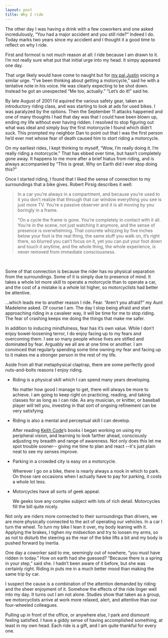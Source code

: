 ```yaml
---
layout: post
title: Why I ride
---
```


The other day I was having a drink with a few coworkers and one asked incredulously, &#8220;You had a major accident and you still ride?&#8221;  Indeed I do.   Today marks two years since my accident and I thought it a good time to reflect on why I ride.

First and formost is not much reason at all: I ride because I am drawn to it.  I&#8217;m not really sure what put that initial urge into my head.  It simpy appeared one day.

That urge likely would have come to naught but for [my pal Justin](http://twitter.com/#!/chewbaccajones) voicing a similar urge.  &#8220;I&#8217;ve been thinking about getting a motorcycle,&#8221; said he with a tentative note in his voice.  He was clearly expecting to be shot down. Instead he got an unexpected &#8220;Me too, actually.&#8221;  &#8220;Let&#8217;s do it!&#8221; said he.

By late August of 2001 I&#8217;d aquired the various safety gear, taken an introductory riding class, and was starting to look at ads for used bikes.  I was paralyzed by the options.  Then the September 11 attacks happened and one of many thoughts I had that day was that I could have been blown up, ending my life without ever having ridden.  I resolved to stop figuring out what was ideal and simply buy the first motorcycle I found which didn&#8217;t suck.  This prompted my neighbor Dan to point out that I was the first person he&#8217;d ever met whose fear of death caused him to <em>start</em> riding a motorcycle.

On my earliest rides, I kept thinking to myself, &#8220;Wow, I&#8217;m really doing it.  I&#8217;m really riding a motorcycle.&#8221;  That has ebbed over time, but hasn&#8217;t completely gone away.  It happens to me more after a brief hiatus from riding, and is always accompanied by &#8220;This is great.  Why on Earth did I ever stop doing this?&#8221;

Once I started riding, I found that I liked the sense of connection to my surroundings that a bike gives.  Robert Pirsig describes it well:

<blockquote>In a car you&#8217;re always in a compartment, and because you&#8217;re used to it you don&#8217;t realize that through that car window everything you see is just more TV. You&#8217;re a passive observer and it is all moving by you boringly in a frame.

&#8220;On a cycle the frame is gone. You&#8217;re completely in contact with it all. You&#8217;re in the scene, not just watching it anymore, and the sense of presence is overwhelming. That concrete whizzing by five inches below your foot is the real thing, the same stuff you walk on, it&#8217;s right there, so blurred you can&#8217;t focus on it, yet you can put your foot down and touch it anytime, and the whole thing, the whole experience, is never removed from immediate consciousness.</blockquote>

<br/>

Some of that connection is because the rider has no physical separation from the surroundings.  Some of it is simply due to presence of mind.  It takes a whole lot more skill to operate a motorcycle than to operate a car, and the cost of a mistake is a whole lot higher, so motorcyclists had better be attentive.

...which leads me to another reason I ride.  Fear.  &#8220;Aren&#8217;t you afraid?&#8221; my Aunt Madeleine asked.  Of course I am.  The day I stop being afraid and start approaching riding in a cavaleer way, it will be time for me to stop riding.  The fear of crashing keeps me doing the things that make me safer.

In addition to inducing mindfulness, fear has it&#8217;s own value. While I don&#8217;t enjoy bowel-loosening terror, I do enjoy facing up to my fears and overcoming them.  I see so many people whose llves are stifled and dominated by fear. Arguably we all are at one time or another.  I am convinced that regularly spending some time owning my fear and facing up to it makes me a stronger person in the rest of my life.

Aside from all that metaphysical claptrap, there are some perfectly good nuts-and-bolts reasons I enjoy riding.

<ul>
 <li>Riding is a physical skill which I can spend many years developing.

No matter how good I manage to get, there will always be more to achieve.  I am going to keep right on practicing, reading, and taking classes for as long as I can ride.  As any musician, or knitter, or baseball player will tell you, investing in that sort of ongoing refinement can be very satisfying.

<li>Riding is also a mental and perceptual skill I can develop.

After reading <a href="http://www.amazon.com/exec/obidos/search-handle-url/index=books&amp;field-author=Keith%20Code/002-1638776-9327220">Keith Code</a>&#8217;s books I began working on using my peripheral vision, and learning to look farther ahead, consciously adjusting my breadth and range of awareness.  Not only does this let me spot trouble sooner-- giving me time to plan and react --it's just plain neat to see my senses improve.

<li>Parking in a crowded city is easy on a motorcycle.

Wherever I go on a bike, there is nearly always a nook in which to park.  On those rare occasions when I actually have to pay for parking, it costs a whole lot less.

<li>Motorcycles have all sorts of geek appeal.

We geeks love any complex subject with lots of rich detail.  Motorcycles fill the bill quite nicely. </ul>

Not only are riders more connected to their surroundings than drivers, we are more physically connected to the act of operating our vehicles.  In a car I turn the wheel.  To turn my bike I lean it over, my body leaning with it.  Applying the brakes, I tighen my midsection and try to loosen my arms, so as not to disturb the steering as the rear of the bike lifts a bit and my body is pushed forward by inertia.

One day a coworker said to me, seemingly out of nowhere, &#8220;you must have ridden in today.&#8221;  How on earth had she guessed? &#8220;Because there is a spring in your step,&#8221; said she.  I hadn&#8217;t been aware of it before, but she was certainly right.  Riding in puts me in a much better mood than making the same trip by car.

I suspect the cause is a combination of the attention demanded by riding and the sheer enjoyment of it.  Somehow the effects of the ride linger well into my day.  It turns out I am not alone.  Studies show that taken as a group, we motorcyclists arrive at work more relaxed, alert, and attentive than our four-wheeled colleagues.

Pulling up in front of the office, or anywhere else, I park and dismount feeling satisfied.  I have a giddy sense of having accomplished something, at least in my own head.  Each ride is a gift, and I am quite thankful for every one.</lj-cut>